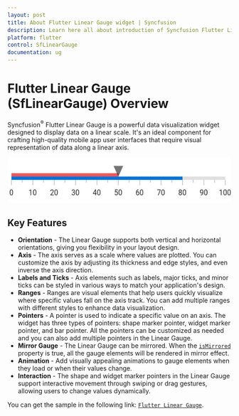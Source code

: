 ```yaml
---
layout: post
title: About Flutter Linear Gauge widget | Syncfusion
description: Learn here all about introduction of Syncfusion Flutter Linear Gauge (SfLinearGauge) widget, its features, and more.
platform: flutter
control: SfLinearGauge
documentation: ug
---
```


# Flutter Linear Gauge (SfLinearGauge) Overview

Syncfusion<sup>&reg;</sup> Flutter Linear Gauge is a powerful data visualization widget designed to display data on a linear scale. It's an ideal component for crafting high-quality mobile app user interfaces that require visual representation of data along a linear axis.

![Overview flutter linear gauge](images/basic_elements.png)

## Key Features

* **Orientation** - The Linear Gauge supports both vertical and horizontal orientations, giving you flexibility in your layout design.
* **Axis** - The axis serves as a scale where values are plotted. You can customize the axis by adjusting its thickness and edge styles, and even inverse the axis direction.
* **Labels and Ticks** - Axis elements such as labels, major ticks, and minor ticks can be styled in various ways to match your application's design.
* **Ranges** - Ranges are visual elements that help users quickly visualize where specific values fall on the axis track. You can add multiple ranges with different styles to enhance data visualization.
* **Pointers** - A pointer is used to indicate a specific value on an axis. The widget has three types of pointers: shape marker pointer, widget marker pointer, and bar pointer. All the pointers can be customized as needed and you can also add multiple pointers in the Linear Gauge.
* **Mirror Gauge** - The Linear Gauge can be mirrored.  When the [`isMirrored`](https://pub.dev/documentation/syncfusion_flutter_gauges/latest/gauges/SfLinearGauge/isMirrored.html) property is true, all the gauge elements will be rendered in mirror effect. 
* **Animation** -  Add visually appealing animations to gauge elements when they load or when their values change.
* **Interaction** - The shape and widget marker pointers in the Linear Gauge support interactive movement through swiping or drag gestures, allowing users to change values dynamically.

You can get the sample in the following link: [`Flutter Linear Gauge`](https://github.com/syncfusion/flutter-examples/tree/master/lib/samples/linear_gauge).